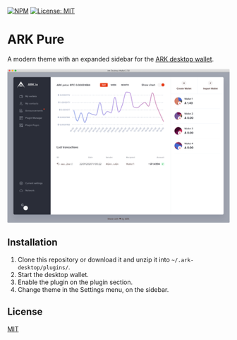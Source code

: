 [![NPM](https://img.shields.io/npm/v/@giliam/ark-pure)](https://www.npmjs.com/package/@giliam/ark-pure) [![License: MIT](https://img.shields.io/npm/l/@giliam/ark-pure)](https://opensource.org/licenses/MIT)

# ARK Pure
A modern theme with an expanded sidebar for the [ARK desktop wallet](https://github.com/ArkEcosystem/desktop-wallet).

![Theme Preview](/src/images/github/preview.png)

## Installation

 1. Clone this repository or download it and unzip it into `~/.ark-desktop/plugins/`.
 2. Start the desktop wallet.
 3. Enable the plugin on the plugin section.
 4. Change theme in the Settings menu, on the sidebar.



## License

[MIT](LICENSE)
